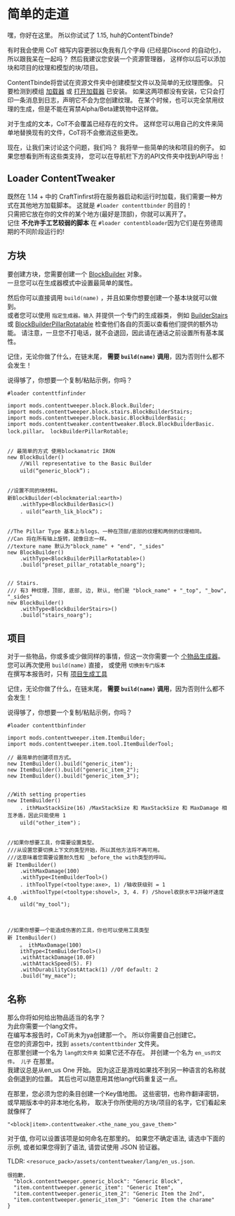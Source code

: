 # 简单的走道

嘿，你好在这里。 所以你试试了 1.15, huh的ContentTbinde?

有时我会使用 CoT 缩写内容更弱以免我有几个字母 (已经是Discord 的自动化)，所以跟我呆在一起吗？ 然后我建议您安装一个资源管理器， 这样你以后可以添加块和项目的纹理和模型的块/项目。

ContentTbinde将尝试在资源文件夹中创建模型文件以及简单的无纹理图像。 只要检测到模组 [加载器](https://www.curseforge.com/minecraft/mc-mods/the-loader) 或 [打开加载器](https://www.curseforge.com/minecraft/mc-mods/open-loader) 已安装。 如果这两项都没有安装，它只会打印一条消息到日志，声明它不会为您创建纹理。 在某个时候，也可以完全禁用纹理的生成，但是不能在宵禁Alpha/Beta建筑物中这样做。

对于生成的文本，CoT不会覆盖已经存在的文件。 这样您可以用自己的文件来简单地替换现有的文件，CoT将不会撤消这些更改。


现在，让我们来讨论这个问题，我们吗？ 我将举一些简单的块和项目的例子。 如果您想看到所有这些类支持， 您可以在导航栏下方的API文件夹中找到API导出！

## Loader ContentTweaker
既然在 1.14 + 中的 CraftTinfirst将在服务器启动和运行时加载，我们需要一种方式在其他地方加载脚本。 这就是 `#loader contenttbinder` 的目的！  
只需把它放在你的文件的某个地方(最好是顶部)，你就可以离开了。  
记住 **不允许手工艺较弱的脚本** 在 `#loader contentbloader`因为它们是在劳德周期的不同阶段运行的!


## 方块

要创建方块，您需要创建一个 [BlockBuilder](/mods/contenttweaker/API/block/BlockBuilder) 对象。  
一旦您可以在生成器模式中设置最简单的属性。

然后你可以直接调用 `build(name)` ，并且如果你想要创建一个基本块就可以做到。  
或者您可以使用 `指定生成器。输入` 并提供一个专门的生成器类， 例如 [BuilderStairs](/mods/contenttweaker/API/block/stairs/BlockBuilderStairs) 或 [BlockBuilderPillarRotatable](/mods/contenttweaker/API/block/pillar/BlockBuilderPillarRotatable) 检查他们各自的页面以查看他们提供的额外功能。 请注意，一旦您不打电话，就不会退回，因此请在通话之前设置所有基本属性。

记住，无论你做了什么，在链末尾， **需要 `build(name)` 调用**，因为否则什么都不会发生！

说得够了，你想要一个复制/粘贴示例，你吗？

```zenscript
#loader contenttfinfinder

import mods.contenttweeper.block.Block.Builder;
import mods.contenttweeper.block.stairs.BlockBuilderStairs;
import mods.contenttweeper.block.basic.BlockBuilderBasic;
import mods.contenttweaker.contenttweaker.Block.BlockBuilderBasic. lock.pillar。 lockBuilderPillarRotable;


// 最简单的方式 使用blockamatric IRON
new BlockBuilder()
    //Will representative to the Basic Builder
    uild(“generic_block”)；


//设置不同的块材料。
新BlockBuilder(<blockmaterial:earth>)
    .withType<BlockBuilderBasic>()
    . uild(“earth_lik_block”)；


//The Pillar Type 基本上与logs、一种在顶部/底部的纹理和两侧的纹理相同。
//Can 将在所有轴上旋转，就像日志一样。
//texture name 默认为"block_name" + "end", "_sides"
new BlockBuilder()
    .withType<BlockBuilderPillarRotatable>()
    .build("preset_pillar_rotatable_noarg");


// Stairs.
/// 有3 种纹理，顶部, 底部, 边, 默认, 他们是 "block_name" + "_top", "_bow", "_sides"
new BlockBuilder()
    .withType<BlockBuilderStairs>()
    .build("stairs_noarg");
```


## 项目

对于一些物品，你或多或少做同样的事情，但这一次你需要一个 [个物品生成器](/mods/contenttweaker/API/item/ItemBuilder)。  
您可以再次使用 `build(name)` 直接， 或使用 `切换到专门版本`  
在撰写本报告时，只有 [项目生成工具](/mods/contenttweaker/API/item/tool/ItemBuilderTool)

记住，无论你做了什么，在链末尾， **需要 `build(name)` 调用**，因为否则什么都不会发生！

说得够了，你想要一个复制/粘贴示例，你吗？
```zenscript
#loader contenttbinfinder

import mods.contenttweeper.item.ItemBuilder;
import mods.contenttweeper.item.tool.ItemBuilderTool;

// 最简单的创建项目方式。
new ItemBuilder().build("generic_item");
new ItemBuilder().build("generic_item_2");
new ItemBuilder().build("generic_item_3");


//With setting properties
new ItemBuilder()
    . ithMaxStackSize(16) /MaxStackSize 和 MaxStackSize 和 MaxDamage 相互矛盾，因此只能使用 1
    uild("other_item")；


//如果你想要工具，你需要设置类型。
///从设置您要切换上下文的类型开始，所以其他方法将不再可用。
///这意味着您需要设置耐久性和 _before_the with类型的呼叫。
新 ItemBuilder()
    .withMaxDamage(100)
    .withType<ItemBuilderTool>()
    . ithToolType(<tooltype:axe>, 1) /轴收获级别 = 1
    .withToolType(<tooltype:shovel>, 3, 4. F) /Shovel收获水平3并破坏速度 4.0
    uild("my_tool");



//如果你想要一个能造成伤害的工具，你也可以使用工具类型
新 ItemBuilder()
    。 ithMaxDamage(100)
    ithType<ItemBuilderTool>()
    .withAttackDamage(10.0F)
    .withAttackSpeed(5). F)
    .withDurabilityCostAttack(1) //Of default: 2
    .build("my_mace");

```

## 名称
那么你将如何给出物品适当的名字？  
为此你需要一个lang文件。  
在编写本报告时，CoT尚未为ya创建那一个。 所以你需要自己创建它。  
在您的资源包中，找到 `assets/contenttbinder` 文件夹。  
在那里创建一个名为 `lang的文件夹` 如果它还不存在。 并创建一个名为 `en_us的文件。 儿子` 在那里。  
我建议总是从en_us One 开始。 因为这正是游戏如果找不到另一种语言的名称就会倒退到的位置。 其后也可以随意用其他lang代码重复这一点。

在那里，您必须为您的条目创建一个Key值地图。 这些密钥，也称作翻译密钥，或早期版本中的非本地化名称， 取决于你所使用的方块/项目的名字，它们看起来就像样了
```
"<block|item>.contenttweaker.<the_name_you_gave_them>"
```
对于值, 你可以设置该项是如何命名在那里的。 如果您不确定语法, 请选中下面的示例, 或者如果您得到了语法, 请尝试使用 JSON 验证器。


TLDR: `<resoruce_pack>/assets/contenttweaker/lang/en_us.json`.
```
很抱歉，
  "block.contenttweeper.generic_block": "Generic Block",
  "item.contenttweeper.generic_item": "Generic Item",
  "item.contenttweeper.generic_item_2": "Generic Item the 2nd",
  "item.contenttweeper.generic_item_3": "Generic Item the charame"
}
```